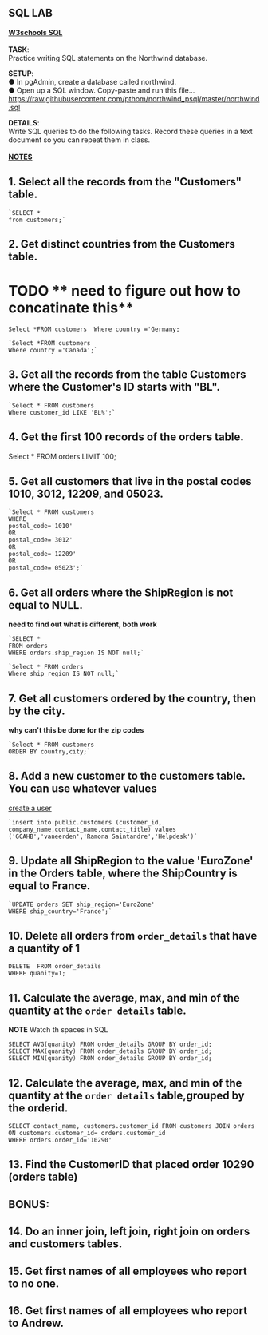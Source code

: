 ## SQL LAB 

**[W3schools SQL](https://www.w3schools.com/sql/default.asp)**<br>  
**TASK**:  
Practice writing SQL statements on the Northwind database. <br> 

**SETUP**:  
● In pgAdmin, create a database called northwind.  
● Open up a SQL window. Copy-paste and run this file...  
https://raw.githubusercontent.com/pthom/northwind_psql/master/northwind.sql  

**DETAILS**:  
Write SQL queries to do the following tasks. Record these queries in a text document so you
can repeat them in class. <br>   
[**NOTES**](https://www.postgresqltutorial.com/postgresql-select/)

## 1. Select all the records from the "Customers" table.   


```pgsql
`SELECT *
from customers;`
```


## 2. Get distinct countries from the Customers table.

# TODO ** need to figure out how to concatinate this**

`Select *FROM customers 
Where country ='Germany;`

```pgsql
`Select *FROM customers 
Where country ='Canada';`
```


## 3. Get all the records from the table Customers where the Customer's ID starts with "BL".  


```pgsql
`Select * FROM customers 
Where customer_id LIKE 'BL%';`
```


## 4. Get the first 100 records of the orders table.  

Select * FROM orders LIMIT 100;

## 5. Get all customers that live in the postal codes 1010, 3012, 12209, and 05023.  


```pgsql
`Select * FROM customers 
WHERE 
postal_code='1010' 
OR
postal_code='3012'
OR
postal_code='12209'
OR
postal_code='05023';`
```



## 6. Get all orders where the ShipRegion is not equal to NULL.    

**need to find out what is different, both work**

```pgsql
`SELECT *
FROM orders
WHERE orders.ship_region IS NOT null;`

`Select * FROM orders
Where ship_region IS NOT null;`
```


## 7. Get all customers ordered by the country, then by the city.  

**why can't this be done for the zip codes**


```pgsql
`Select * FROM customers
ORDER BY country,city;`
```



## 8. Add a new customer to the customers table. You can use whatever values  

[create a user](https://chartio.com/docs/data-sources/faqs/create-a-user-with-pgadmin/)

```pgsql
`insert into public.customers (customer_id, company_name,contact_name,contact_title) values ('GCAHB','vaneerden','Ramona Saintandre','Helpdesk')`
```



## 9. Update all ShipRegion to the value 'EuroZone' in the Orders table, where the ShipCountry is equal to France.  


```pgsql
`UPDATE orders SET ship_region='EuroZone' 
WHERE ship_country='France';`
```

## 10. Delete all orders from `order_details` that have a quantity of 1 


```pgsql
DELETE  FROM order_details 
WHERE quanity=1;
```

## 11. Calculate the average, max, and min of the quantity at the `order details` table.

**NOTE** Watch th spaces in SQL
```pgsql
SELECT AVG(quanity) FROM order_details GROUP BY order_id;
SELECT MAX(quanity) FROM order_details GROUP BY order_id; 
SELECT MIN(quanity) FROM order_details GROUP BY order_id;

```

## 12. Calculate the average, max, and min of the quantity at the `order details` table,grouped by the orderid.  

```pgsql
SELECT contact_name, customers.customer_id FROM customers JOIN orders ON customers.customer_id= orders.customer_id 
WHERE orders.order_id='10290'
```



## 13. Find the CustomerID that placed order 10290 (orders table)

  


## BONUS:

## 14. Do an inner join, left join, right join on orders and customers tables.


## 15. Get first names of all employees who report to no one.


## 16. Get first names of all employees who report to Andrew.